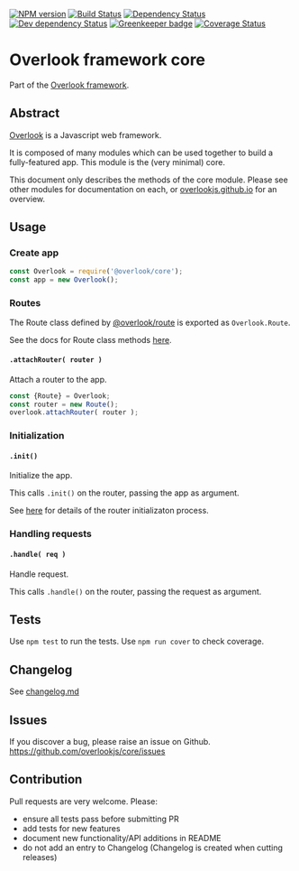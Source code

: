 [![NPM version](https://img.shields.io/npm/v/@overlook/core.svg)](https://www.npmjs.com/package/@overlook/core)
[![Build Status](https://img.shields.io/travis/overlookjs/core/master.svg)](http://travis-ci.org/overlookjs/core)
[![Dependency Status](https://img.shields.io/david/overlookjs/core.svg)](https://david-dm.org/overlookjs/core)
[![Dev dependency Status](https://img.shields.io/david/dev/overlookjs/core.svg)](https://david-dm.org/overlookjs/core)
[![Greenkeeper badge](https://badges.greenkeeper.io/overlookjs/core.svg)](https://greenkeeper.io/)
[![Coverage Status](https://img.shields.io/coveralls/overlookjs/core/master.svg)](https://coveralls.io/r/overlookjs/core)

# Overlook framework core

Part of the [Overlook framework](https://overlookjs.github.io/).

## Abstract

[Overlook](https://overlookjs.github.io/) is a Javascript web framework.

It is composed of many modules which can be used together to build a fully-featured app. This module is the (very minimal) core.

This document only describes the methods of the core module. Please see other modules for documentation on each, or [overlookjs.github.io](https://overlookjs.github.io/) for an overview.

## Usage

### Create app

```js
const Overlook = require('@overlook/core');
const app = new Overlook();
```

### Routes

The Route class defined by [@overlook/route](https://www.npmjs.com/package/@overlook/route) is exported as `Overlook.Route`.

See the docs for Route class methods [here](https://www.npmjs.com/package/@overlook/route).

#### `.attachRouter( router )`

Attach a router to the app.

```js
const {Route} = Overlook;
const router = new Route();
overlook.attachRouter( router );
```

### Initialization

#### `.init()`

Initialize the app.

This calls `.init()` on the router, passing the app as argument.

See [here](https://www.npmjs.com/package/@overlook/route#initialization) for details of the router initializaton process.

### Handling requests

#### `.handle( req )`

Handle request.

This calls `.handle()` on the router, passing the request as argument.

## Tests

Use `npm test` to run the tests. Use `npm run cover` to check coverage.

## Changelog

See [changelog.md](https://github.com/overlookjs/core/blob/master/changelog.md)

## Issues

If you discover a bug, please raise an issue on Github. https://github.com/overlookjs/core/issues

## Contribution

Pull requests are very welcome. Please:

* ensure all tests pass before submitting PR
* add tests for new features
* document new functionality/API additions in README
* do not add an entry to Changelog (Changelog is created when cutting releases)
